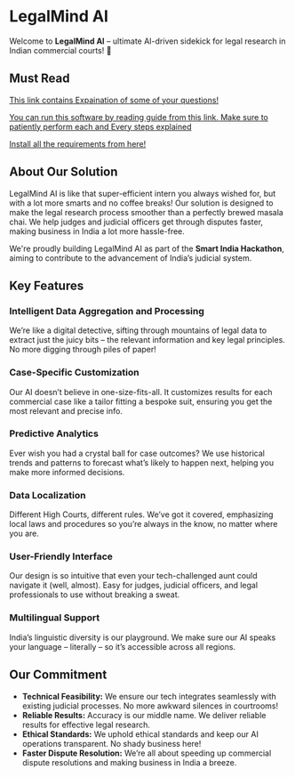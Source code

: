 # LegalMind AI

Welcome to **LegalMind AI** – ultimate AI-driven sidekick for legal research in Indian commercial courts! 🚀

## Must Read 
   
[This link contains Expaination of some of your questions!](./Explaination.md)
   
[You can run this software by reading guide from this link. Make sure to patiently perform each and Every steps explained](./How-to-run.md)
   
[Install all the requirements from here!](./Required.md)

## About Our Solution

LegalMind AI is like that super-efficient intern you always wished for, but with a lot more smarts and no coffee breaks! Our solution is designed to make the legal research process smoother than a perfectly brewed masala chai. We help judges and judicial officers get through disputes faster, making business in India a lot more hassle-free.

We're proudly building LegalMind AI as part of the **Smart India Hackathon**, aiming to contribute to the advancement of India’s judicial system. 

## Key Features

### Intelligent Data Aggregation and Processing

We’re like a digital detective, sifting through mountains of legal data to extract just the juicy bits – the relevant information and key legal principles. No more digging through piles of paper!

### Case-Specific Customization

Our AI doesn’t believe in one-size-fits-all. It customizes results for each commercial case like a tailor fitting a bespoke suit, ensuring you get the most relevant and precise info.

### Predictive Analytics

Ever wish you had a crystal ball for case outcomes? We use historical trends and patterns to forecast what’s likely to happen next, helping you make more informed decisions.

### Data Localization

Different High Courts, different rules. We’ve got it covered, emphasizing local laws and procedures so you’re always in the know, no matter where you are.

### User-Friendly Interface

Our design is so intuitive that even your tech-challenged aunt could navigate it (well, almost). Easy for judges, judicial officers, and legal professionals to use without breaking a sweat.

### Multilingual Support

India’s linguistic diversity is our playground. We make sure our AI speaks your language – literally – so it’s accessible across all regions.

## Our Commitment

- **Technical Feasibility:** We ensure our tech integrates seamlessly with existing judicial processes. No more awkward silences in courtrooms!
- **Reliable Results:** Accuracy is our middle name. We deliver reliable results for effective legal research.
- **Ethical Standards:** We uphold ethical standards and keep our AI operations transparent. No shady business here!
- **Faster Dispute Resolution:** We’re all about speeding up commercial dispute resolutions and making business in India a breeze.


